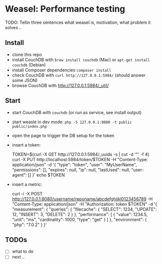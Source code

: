 # Weasel: Performance testing

TODO: Tellin three sentences what weasel is, motivation, what problem it solves ..

## Install

- clone this repo
- install CouchDB with `brew install couchdb` (Mac) or `apt-get install couchdb` (Debian)
- install Composer dependencies `composer install`
- check CouchDB with `curl http://127.0.0.1:5984/` (should answer some JSON)
- browse CouchDB with http://127.0.0.1:5984/_util/

## Start

- start CouchDB with `couchdb` (or run as service, see install output)
- start weasle in dev mode: `php -S 127.0.0.1:8080 -t public public/index.php`
- open the page to trigger the DB setup for the token
- insert a token:

    TOKEN=$(curl -X GET http://127.0.0.1:5984/_uuids -s | cut -d '"' -f 4)
    curl -X PUT http://localhost:5984/token/$TOKEN -H "Content-Type: application/json" -d '{
       "type": "token",
       "user": "MyUserName",
       "permissions": [],
       "expires": null,
       "ip": null,
       "lastUsed": null,
       "user-agent": []
    }'
    echo $TOKEN

- insert a metric:

    curl -i -X POST http://127.0.0.1:8080/username/reponame/abcdefghijkl0123456789 -H "Content-Type: application/json" -H "Authorization: token $TOKEN" -d '{
     "measurement": {
       "queries": {
         "filecache": {
           "SELECT": 1234,
           "UPDATE": 12,
           "INSERT": 3,
           "DELETE": 2
         }
       },
       "performance": [
         {
           "value": 1234.5,
           "unit": "ms",
           "cardinality": 1000,
           "type": "get"
         }
       ]
     },
     "environment": {
       "php": "7.0.2"
     }
   }'

## TODOs

- [ ] what to do
- [ ] next ..